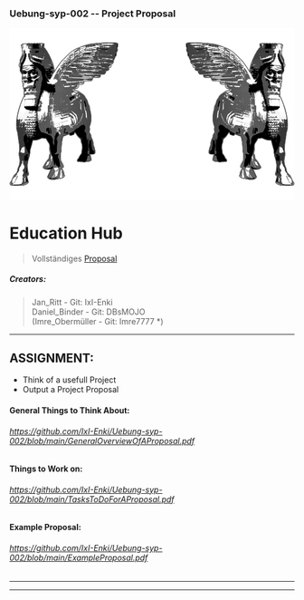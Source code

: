<!-------------------------------------------------------------------  
 - MARKDOWN - Cheatsheets:  
    Getting started:
      https://docs.github.com/en/get-started/writing-on-github/getting-started-with-writing-and-formatting-on-github/quickstart-for-writing-on-github
    Basic github formatting syntax:  
      https://docs.github.com/en/get-started/writing-on-github/getting-started-with-writing-and-formatting-on-github/basic-writing-and-formatting-syntax
 ------------------------------------------------------------------->
 
 ### Uebung-syp-002  --  Project Proposal

![LOGO](https://github.com/IxI-Enki/Uebung-syp-002/blob/main/Notes_Project-Proposal/LOGO2.png)  

# Education Hub

> Vollständiges [Proposal](https://github.com/IxI-Enki/Uebung-syp-002/blob/main/TheHomeworkProposal.md)

##### Creators: 
> Jan_Ritt        - Git: IxI-Enki  
> Daniel_Binder   - Git: DBsMOJO  
> (Imre_Obermüller - Git: Imre7777  *)  


---------------------------------
## ASSIGNMENT:
  - Think of a usefull Project
  - Output a Project Proposal
#### General Things to Think About: 
###### https://github.com/IxI-Enki/Uebung-syp-002/blob/main/GeneralOverviewOfAProposal.pdf
#### Things to Work on:
###### https://github.com/IxI-Enki/Uebung-syp-002/blob/main/TasksToDoForAProposal.pdf
#### Example Proposal:
###### https://github.com/IxI-Enki/Uebung-syp-002/blob/main/ExampleProposal.pdf

---------------------------------



---------------------------------




